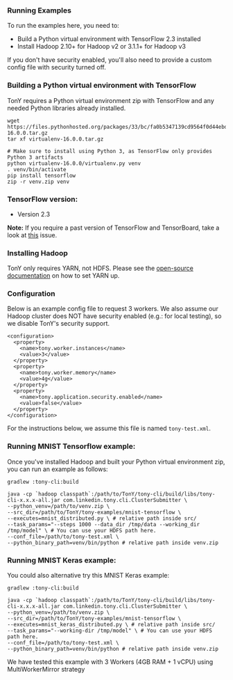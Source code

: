 ### Running Examples

To run the examples here, you need to:

* Build a Python virtual environment with TensorFlow 2.3 installed
* Install Hadoop 2.10+ for Hadoop v2 or 3.1.1+ for Hadoop v3

If you don't have security enabled, you'll also need to provide a custom config file with security turned off.


### Building a Python virtual environment with TensorFlow

TonY requires a Python virtual environment zip with TensorFlow and any needed Python libraries already installed.

```
wget https://files.pythonhosted.org/packages/33/bc/fa0b5347139cd9564f0d44ebd2b147ac97c36b2403943dbee8a25fd74012/virtualenv-16.0.0.tar.gz
tar xf virtualenv-16.0.0.tar.gz

# Make sure to install using Python 3, as TensorFlow only provides Python 3 artifacts
python virtualenv-16.0.0/virtualenv.py venv
. venv/bin/activate
pip install tensorflow
zip -r venv.zip venv
```

### TensorFlow version: 

 - Version 2.3

**Note:** If you require a past version of TensorFlow and TensorBoard, take a look at [this](https://github.com/linkedin/TonY/issues/42) issue.


### Installing Hadoop

TonY only requires YARN, not HDFS. Please see the [open-source documentation](https://hadoop.apache.org/docs/current/hadoop-project-dist/hadoop-common/SingleCluster.html) on how to set YARN up.


### Configuration

Below is an example config file to request 3 workers. We also assume our Hadoop cluster
does NOT have security enabled (e.g.: for local testing), so we disable TonY's security support.

```
<configuration>
  <property>
    <name>tony.worker.instances</name>
    <value>3</value>
  </property>
  <property>
    <name>tony.worker.memory</name>
    <value>4g</value>
  </property>
  <property>
    <name>tony.application.security.enabled</name>
    <value>false</value>
  </property>
</configuration>
```

For the instructions below, we assume this file is named `tony-test.xml`.


### Running MNIST Tensorflow example:

Once you've installed Hadoop and built your Python virtual environment zip, you can run an example as follows:

```
gradlew :tony-cli:build

java -cp `hadoop classpath`:/path/to/TonY/tony-cli/build/libs/tony-cli-x.x.x-all.jar com.linkedin.tony.cli.ClusterSubmitter \
--python_venv=/path/to/venv.zip \
--src_dir=/path/to/TonY/tony-examples/mnist-tensorflow \
--executes=mnist_distributed.py \ # relative path inside src/
--task_params="--steps 1000 --data_dir /tmp/data --working_dir /tmp/model" \ # You can use your HDFS path here.
--conf_file=/path/to/tony-test.xml \
--python_binary_path=venv/bin/python # relative path inside venv.zip
```

### Running MNIST Keras example:

You could also alternative try this MNIST Keras example:

```
gradlew :tony-cli:build

java -cp `hadoop classpath`:/path/to/TonY/tony-cli/build/libs/tony-cli-x.x.x-all.jar com.linkedin.tony.cli.ClusterSubmitter \
--python_venv=/path/to/venv.zip \
--src_dir=/path/to/TonY/tony-examples/mnist-tensorflow \
--executes=mnist_keras_distributed.py \ # relative path inside src/
--task_params="--working-dir /tmp/model" \ # You can use your HDFS path here.
--conf_file=/path/to/tony-test.xml \
--python_binary_path=venv/bin/python # relative path inside venv.zip
```

We have tested this example with 3 Workers (4GB RAM + 1 vCPU) using MultiWorkerMirror strategy
